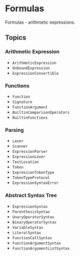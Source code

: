 # Formulas

Formulas - arithmetic expressions.

## Topics

### Arithmetic Expression

- ``ArithmeticExpression``
- ``UnboundExpression``
- ``ExpressionConvertible``

### Functions

- ``Function``
- ``Signature``
- ``FunctionArgument``
- ``BuiltinComparisonOperators``
- ``BuiltinFunctions``

### Parsing

- ``Lexer``
- ``Scanner``
- ``ExpressionParser``
- ``ExpressionLexer``
- ``TextLocation``
- ``Token``
- ``ExpressionTokenType``
- ``TokenTypeProtocol``
- ``ExpressionSyntaxError``

### Abstract Syntax Tree

- ``ExpressionSyntax``
- ``ParenthesisSyntax``
- ``UnaryOperatorSyntax``
- ``BinaryOperatorSyntax``
- ``VariableSyntax``
- ``LiteralSyntax``
- ``FunctionCallSyntax``
- ``FunctionArgumentSyntax``
- ``FunctionArgumentListSyntax``
